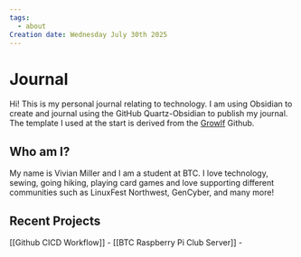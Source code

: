 ```yaml
---
tags:
  - about
Creation date: Wednesday July 30th 2025
---
```

# Journal
Hi! This is my personal journal relating to technology. I am using Obsidian to create and journal using the GitHub Quartz-Obsidian to publish my journal. The template I used at the start is derived from the [Growlf](https://growlf.github.io/journal/) Github.
## Who am I?
My name is Vivian Miller and I am a student at BTC. I love technology, sewing, going hiking, playing card games and love supporting different communities such as LinuxFest Northwest, GenCyber, and many more!
## Recent Projects
[[Github CICD Workflow]] - 
[[BTC Raspberry Pi Club Server]] - 

